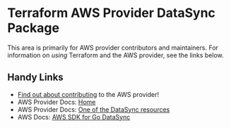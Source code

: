 # Terraform AWS Provider DataSync Package

This area is primarily for AWS provider contributors and maintainers. For information on _using_ Terraform and the AWS provider, see the links below.


## Handy Links

* [Find out about contributing](../../../docs/contributing) to the AWS provider!
* AWS Provider Docs: [Home](https://registry.terraform.io/providers/hashicorp/aws/latest/docs)
* AWS Provider Docs: [One of the DataSync resources](https://registry.terraform.io/providers/hashicorp/aws/latest/docs/resources/datasync_agent)
* AWS Docs: [AWS SDK for Go DataSync](https://docs.aws.amazon.com/sdk-for-go/api/service/datasync/)
